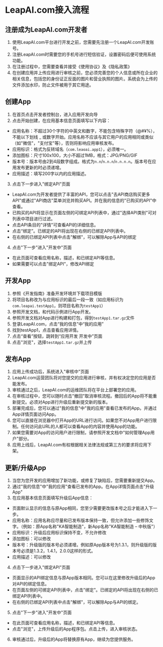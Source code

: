 # LeapAI.com接入流程

## 注册成为LeapAI.com开发者

1. 使用LeapAI.com平台进行开发之前，您需要先注册一个LeapAI.com开发账号。
2. 注册LeapAI.com时需要您的手机号进行短信验证，设置密码后便可使用系统功能。
3. 在注册过程中，您需要查看并接受《使用协议》及《隐私政策》
4. 在创建应用并上传应用进行审核之前，您必须完善您的个人信息或所在企业的相关信息，包括您的身份证正反面的图片和营业执照的图片。系统会为上传的文件添加水印，防止文件被用于其它用途。

## 创建App

1. 在首页点击开发者控制台，进入应用开发向导
2. 点击开始创建，在应用基本信息页面填写以下内容：
  - 应用名称：不超过30个字符的中英文和数字，不能包含特殊字符（@#¥%），不能以下划线 _ 或数字开始。应用名称不应该与其它用户的应用相同或类似（如"微信"，"支付宝"等），否则将影响应用审核发布。
  - 应用标识：格式为反转域名（`com.leaoai.app1`），必须唯一。
  - 添加图标：尺寸100x100，大小不超过1MB，格式：JPG/PNG/GIF
  - 版本号：版本号由2到4段数字组成。格式为`n.n`/`n.n.n`/`n.n.n.n`。版本号在应用发布更新的时必须递增。
  - 应用描述：填写200字以内的应用描述。
3. 点击下一步进入"绑定API"页面
  - LeapAI.com为开发者提供了丰富的API，您可以点击"去API商店购买更多API"或通过"API商店"菜单浏览并购买API。并在我的信息的"已购买的API"中查看。
  - 已购买的API将显示在页面左侧的可绑定API列表中，通过"选择API类别"可对列表中项目进行过滤。
  - 点击API条目的"详情"可查看API的详细信息。
  - 点击“绑定”。已绑定的API将出现在右侧的已绑定API列表中。
  - 在右侧的已绑定API列表中点击"解绑"，可以解除App与API的绑定
4. 点击"下一步"进入"开发中"页面
  -	在此页面可查看应用名称，描述，和已绑定API等信息。
  -	如果需要可以点击"绑定API"，修改API绑定

## 开发App

1. 参照《开发指南》准备开发环境并下载项目模版
2. 将项目名称改为与应用标识的最后一段一致（如应用标识为`com.leapai.testApp1`，则项目名称为`testApp1`）
3. 参照开发文档，和代码示例进行App开发。
4. 参照开发文档对App进行构建和打包，得到`testApp1.tar.gz`文件
5. 登录LeapAI.com，点击“我的信息”中“我的应用”
6. 找到testApp1，点击查看应用详情。
7. 点击“查看”按钮，跳转到“应用开发 开发中”页面
8. 点击"浏览"，选择`testApp1.tar.gz`并上传

## 发布App

1. 应用上传成功后，系统进入"审核中"页面
2. LeapAI.com运营团队将对您提交的应用进行审核，并有权决定您的应用是否能发布。
3. 审核通过之后，LeapAI.com的运维团队将在平台上部署您的应用。
4. 在审核过程中，您可以随时点击"撤回"取消审核流程。撤回后的App将不能重新提交。必须对App进行升级后重新提交新的版本。
5. 部署完成后，您可以通过"我的信息"中"我的应用"查看已发布的App。并通过App详情页面访问App。
6. 您可以直接在浏览器中打开App的URL进行访问。如果您不对App用户进行限制。任何访问此URL的人都可以查看App的内容并使用App的功能。
7. 如果您需要对App的访问用户进行限制，请参照开发文档中"如何管理App用户"部分。
8. 应用上线后，LeapAI.com有权根据相关法律法规或第三方的要求将应用下架。

## 更新/升级App

1. 当您为您开发的应用增加了新功能，或修复了缺陷后，您需要重新提交App。
2. 通过"我的信息"中"我的应用"查看已发布的App。在App详情页面点击"升级App"
3. 在应用基本信息页面填写升级后App信息：
  - 页面默认显示的信息与原App相同，您至少需要更改版本号之后才能进入下一步。
  - 应用名称：应用名称应尽量和已发布版本保持一致，但允许添加一些修饰文字。（例如：原App名称"KA智能制造"，新App名称"KA智能制造 – 中秋版"）
  - 应用标识：升级后应用标识保持不变，不允许修改
  - 添加图标：可以修改
  - 版本号：升级版的版本号必须递增。例如原App版本号为1.3.1，则升级版的版本号必须是1.3.2，1.4.1，2.0.0这样的形式。
  - 应用描述：可以修改
4. 点击下一步进入"绑定API"页面
  - 页面显示的API绑定信息与原App版本相同。您可以在这里修改升级后的App对API的绑定信息。
  - 在页面左侧的可绑定API列表中，点击"绑定"。已绑定的API将出现在右侧的已绑定API列表中。
  - 在右侧的已绑定API列表中点击"解绑"，可以解除App与API的绑定。
5. 点击"下一步"进入"开发中"页面 
  - 在此页面可查看应用名称，描述，和已绑定API等信息。
  - 点击"浏览"，上传升级后的App程序包。点击上传，进入审核状态。
6. 审核通过后，升级后的App将替换原有App，继续为您提供服务。
